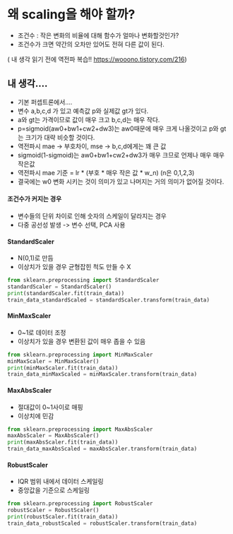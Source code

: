 # 왜 scaling을 해야 할까?
* 조건수 : 작은 변화의 비율에 대해 함수가 얼마나 변화할것인가?
* 조건수가 크면 약간의 오차만 있어도 전혀 다른 값이 된다.

( 내 생각 읽기 전에 역전파 복습!! https://wooono.tistory.com/216)

## 내 생각....
* 기본 퍼셉트론에서....
* 변수 a,b,c,d 가 있고 예측값 p와 실제값 gt가 있다.
* a와 gt는 가격이므로 값이 매우 크고 b,c,d는 매우 작다.
* p=sigmoid(aw0+bw1+cw2+dw3)는 aw0때문에 매우 크게 나올것이고 p와 gt는 크기가 대략 비슷할 것이다.
* 역전파시 mae -> 부호차이, mse -> b,c,d에게는 꽤 큰 값
* sigmoid(1-sigmoid)는 aw0+bw1+cw2+dw3가 매우 크므로 언제나 매우 매우 작은값
* 역전파시 mae 기준 = lr * (부호 * 매우 작은 값 * w_n)   (n은 0,1,2,3)
* 결국에는 w0 변화 시키는 것이 의미가 있고 나머지는 거의 의미가 없어질 것이다.

#### 조건수가 커지는 경우
* 변수들의 단위 차이로 인해 숫자의 스케일이 달라지는 경우
* 다중 공선성 발생 -> 변수 선택, PCA 사용

#### StandardScaler
* N(0,1)로 만듬
* 이상치가 있을 경우 균형잡힌 척도 만들 수 X

```python
from sklearn.preprocessing import StandardScaler
standardScaler = StandardScaler()
print(standardScaler.fit(train_data))
train_data_standardScaled = standardScaler.transform(train_data)
```

#### MinMaxScaler
* 0~1로 데이터 조정
* 이상치가 있을 경우 변환된 값이 매우 좁을 수 있음

```python
from sklearn.preprocessing import MinMaxScaler
minMaxScaler = MinMaxScaler()
print(minMaxScaler.fit(train_data))
train_data_minMaxScaled = minMaxScaler.transform(train_data)
```


#### MaxAbsScaler
* 절대값이 0~1사이로 매핑 
* 이상치에 민감

```python
from sklearn.preprocessing import MaxAbsScaler
maxAbsScaler = MaxAbsScaler()
print(maxAbsScaler.fit(train_data))
train_data_maxAbsScaled = maxAbsScaler.transform(train_data)
```

#### RobustScaler
* IQR 범위 내에서 데이터 스케일링
* 중앙값을 기준으로 스케일링



```python
from sklearn.preprocessing import RobustScaler
robustScaler = RobustScaler()
print(robustScaler.fit(train_data))
train_data_robustScaled = robustScaler.transform(train_data)
```



